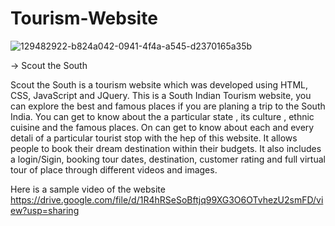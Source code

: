 # Tourism-Website

![129482922-b824a042-0941-4f4a-a545-d2370165a35b](https://user-images.githubusercontent.com/84259924/174750583-f2fdd538-1554-4f34-b1bf-9b5b0d3c271d.png)



-> Scout the South

Scout the South is a tourism website which was developed using HTML, CSS, JavaScript and JQuery. This is a South Indian Tourism website, you can explore the best and famous places if you are planing a trip to the South India. You can get to know about the a particular state , its culture , ethnic cuisine and the famous places. On can get to know about each and every detali of a particular tourist stop with the hep of this website. It allows people to book their dream destination within their budgets. It also includes a login/Sigin, booking tour dates, destination, customer rating and full virtual tour of place through different videos and images.

Here is a sample video of the website https://drive.google.com/file/d/1R4hRSeSoBftjq99XG3O6OTvhezU2smFD/view?usp=sharing
